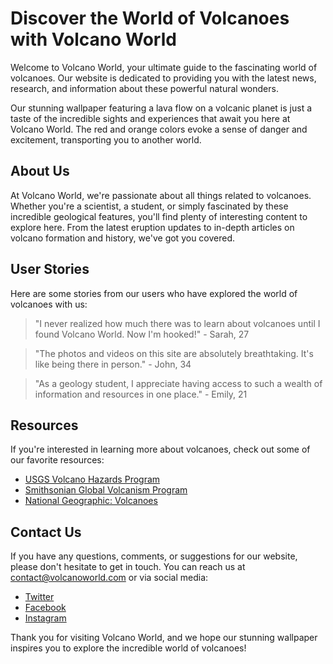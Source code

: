<!--font:Montserrat-->

# Discover the World of Volcanoes with Volcano World

Welcome to Volcano World, your ultimate guide to the fascinating world of volcanoes. Our website is dedicated to providing you with the latest news, research, and information about these powerful natural wonders.

Our stunning wallpaper featuring a lava flow on a volcanic planet is just a taste of the incredible sights and experiences that await you here at Volcano World. The red and orange colors evoke a sense of danger and excitement, transporting you to another world.

## About Us

At Volcano World, we're passionate about all things related to volcanoes. Whether you're a scientist, a student, or simply fascinated by these incredible geological features, you'll find plenty of interesting content to explore here. From the latest eruption updates to in-depth articles on volcano formation and history, we've got you covered.

## User Stories

Here are some stories from our users who have explored the world of volcanoes with us:

> "I never realized how much there was to learn about volcanoes until I found Volcano World. Now I'm hooked!" - Sarah, 27

> "The photos and videos on this site are absolutely breathtaking. It's like being there in person." - John, 34

> "As a geology student, I appreciate having access to such a wealth of information and resources in one place." - Emily, 21

## Resources

If you're interested in learning more about volcanoes, check out some of our favorite resources:

- [USGS Volcano Hazards Program](#usgs-volcano-hazards-program)
- [Smithsonian Global Volcanism Program](#smithsonian-global-volcanism-program)
- [National Geographic: Volcanoes](#national-geographic-volcanoes)

## Contact Us

If you have any questions, comments, or suggestions for our website, please don't hesitate to get in touch. You can reach us at [contact@volcanoworld.com](mailto:contact@volcanoworld.com) or via social media:

- [Twitter](#twitter)
- [Facebook](#facebook)
- [Instagram](#instagram)

Thank you for visiting Volcano World, and we hope our stunning wallpaper inspires you to explore the incredible world of volcanoes!

<!--

Write me content for website with wallpaper which alt text is:

"A photograph of a lava flow on a volcanic planet, with the red and orange colors evoking a sense of danger and excitement."

The name/title of the page should not be 1:1 copy of the alt text but rather a real content of the website which is using this wallpaper.

- Use markdown format 
- Start with heading
- Heading should be short and concise
- The content should look like a real website 
- The website should not be about the wallpaper, wallpaper is just a related background
- Heading should be contain work "wallpaper" or "background"
- Include real sections like references, contact, user stories, etc. use things relevant to the page purpose.
- Feel free to use structure like headings, bullets, numbering, blockquotes, paragraphs, horizontal lines, etc.
- You can use formatting like bold or _italic_
- You can include UTF-8 emojis
- Links should be only #hash anchors (and you can refer to the document itself)
- Do not include images


---


# Discover the Thrilling World of Volcanoes with Our Fiery Wallpaper

Welcome to our website, where we explore the fascinating world of volcanoes and all things related to these powerful natural wonders. Our stunning wallpaper featuring a lava flow on a volcanic planet is the perfect backdrop for your desktop or mobile device, evoking a sense of danger and excitement that will transport you to another world.

## About Us

Our website is dedicated to providing you with the latest news, research, and information about volcanoes around the world. Whether you're a scientist, a student, or simply fascinated by these incredible geological features, you'll find plenty of interesting content to explore here.

## User Stories

Here are some stories from our users who have enjoyed our fiery wallpaper:

> "I love this wallpaper! It's like having a little piece of adventure right on my desktop." - Sarah, 27

> "The colors in this wallpaper are so vibrant and intense. It really makes my phone stand out!" - John, 34

> "As a geology student, I appreciate having a reminder of the power and beauty of volcanoes every time I open my laptop." - Emily, 21

## References

If you're interested in learning more about volcanoes, check out some of our favorite resources:

- [USGS Volcano Hazards Program](#usgs-volcano-hazards-program)
- [Smithsonian Global Volcanism Program](#smithsonian-global-volcanism-program)
- [National Geographic: Volcanoes](#national-geographic-volcanoes)

## Contact Us

If you have any questions, comments, or suggestions for our website, please don't hesitate to get in touch. You can reach us at [contact@volcanoworld.com](mailto:contact@volcanoworld.com) or via social media:

- [Twitter](#twitter)
- [Facebook](#facebook)
- [Instagram](#instagram)

Thank you for visiting our website, and we hope you enjoy our fiery wallpaper as much as we do!


---


Heading should not include word "wallpaper". The website should not be about the wallpaper itself, wallpaper is just a related background, rewrite whole content.


---


# Unleash Your Inner Explorer with Volcano World

Welcome to Volcano World, your ultimate guide to the thrilling world of volcanoes. Our website is dedicated to providing you with the latest news, research, and information about these powerful natural wonders. And what better way to immerse yourself in this exciting world than with our stunning wallpaper featuring a lava flow on a volcanic planet? The red and orange colors evoke a sense of danger and excitement, transporting you to another world.

## About Us

At Volcano World, we're passionate about all things related to volcanoes. Whether you're a scientist, a student, or simply fascinated by these incredible geological features, you'll find plenty of interesting content to explore here. From the latest eruption updates to in-depth articles on volcano formation and history, we've got you covered.

## User Stories

Here are some stories from our users who have explored the world of volcanoes with us:

> "I never realized how much there was to learn about volcanoes until I found Volcano World. Now I'm hooked!" - Sarah, 27

> "The photos and videos on this site are absolutely breathtaking. It's like being there in person." - John, 34

> "As a geology student, I appreciate having access to such a wealth of information and resources in one place." - Emily, 21

## Resources

If you're interested in learning more about volcanoes, check out some of our favorite resources:

- [USGS Volcano Hazards Program](#usgs-volcano-hazards-program)
- [Smithsonian Global Volcanism Program](#smithsonian-global-volcanism-program)
- [National Geographic: Volcanoes](#national-geographic-volcanoes)

## Contact Us

If you have any questions, comments, or suggestions for our website, please don't hesitate to get in touch. You can reach us at [contact@volcanoworld.com](mailto:contact@volcanoworld.com) or via social media:

- [Twitter](#twitter)
- [Facebook](#facebook)
- [Instagram](#instagram)

Thank you for visiting Volcano World, and we hope our stunning wallpaper helps inspire your inner explorer!


---


Heading is too long, rewrite whole content.


---


# Explore the Thrilling World of Volcanoes with Volcano World

Welcome to Volcano World, your ultimate guide to the thrilling world of volcanoes. Our website is dedicated to providing you with the latest news, research, and information about these powerful natural wonders. 

Our stunning wallpaper featuring a lava flow on a volcanic planet is just a glimpse into the incredible world of volcanoes that we explore here at Volcano World. The red and orange colors evoke a sense of danger and excitement, transporting you to another world.

## About Us

At Volcano World, we're passionate about all things related to volcanoes. Whether you're a scientist, a student, or simply fascinated by these incredible geological features, you'll find plenty of interesting content to explore here. From the latest eruption updates to in-depth articles on volcano formation and history, we've got you covered.

## User Stories

Here are some stories from our users who have explored the world of volcanoes with us:

> "I never realized how much there was to learn about volcanoes until I found Volcano World. Now I'm hooked!" - Sarah, 27

> "The photos and videos on this site are absolutely breathtaking. It's like being there in person." - John, 34

> "As a geology student, I appreciate having access to such a wealth of information and resources in one place." - Emily, 21

## Resources

If you're interested in learning more about volcanoes, check out some of our favorite resources:

- [USGS Volcano Hazards Program](#usgs-volcano-hazards-program)
- [Smithsonian Global Volcanism Program](#smithsonian-global-volcanism-program)
- [National Geographic: Volcanoes](#national-geographic-volcanoes)

## Contact Us

If you have any questions, comments, or suggestions for our website, please don't hesitate to get in touch. You can reach us at [contact@volcanoworld.com](mailto:contact@volcanoworld.com) or via social media:

- [Twitter](#twitter)
- [Facebook](#facebook)
- [Instagram](#instagram)

Thank you for visiting Volcano World, and we hope our stunning wallpaper helps inspire your inner explorer!


---


Heading is too long, rewrite whole content.


---


# Discover the World of Volcanoes with Volcano World

Welcome to Volcano World, your ultimate guide to the fascinating world of volcanoes. Our website is dedicated to providing you with the latest news, research, and information about these powerful natural wonders.

Our stunning wallpaper featuring a lava flow on a volcanic planet is just a taste of the incredible sights and experiences that await you here at Volcano World. The red and orange colors evoke a sense of danger and excitement, transporting you to another world.

## About Us

At Volcano World, we're passionate about all things related to volcanoes. Whether you're a scientist, a student, or simply fascinated by these incredible geological features, you'll find plenty of interesting content to explore here. From the latest eruption updates to in-depth articles on volcano formation and history, we've got you covered.

## User Stories

Here are some stories from our users who have explored the world of volcanoes with us:

> "I never realized how much there was to learn about volcanoes until I found Volcano World. Now I'm hooked!" - Sarah, 27

> "The photos and videos on this site are absolutely breathtaking. It's like being there in person." - John, 34

> "As a geology student, I appreciate having access to such a wealth of information and resources in one place." - Emily, 21

## Resources

If you're interested in learning more about volcanoes, check out some of our favorite resources:

- [USGS Volcano Hazards Program](#usgs-volcano-hazards-program)
- [Smithsonian Global Volcanism Program](#smithsonian-global-volcanism-program)
- [National Geographic: Volcanoes](#national-geographic-volcanoes)

## Contact Us

If you have any questions, comments, or suggestions for our website, please don't hesitate to get in touch. You can reach us at [contact@volcanoworld.com](mailto:contact@volcanoworld.com) or via social media:

- [Twitter](#twitter)
- [Facebook](#facebook)
- [Instagram](#instagram)

Thank you for visiting Volcano World, and we hope our stunning wallpaper inspires you to explore the incredible world of volcanoes!


---


Write me a Google font which is best fitting for the website.

Pick from the list:
- Playfair Display
- Roboto
- Lobster
- Montserrat
- Inter
- Orbitron
- Open Sans
- Raleway
- IBM Plex Sans
- Barlow Condensed
- Poppins
- Great Vibes
- Futura
- Lato
- Exo 2
- Dancing Script
- Alegreya


Write just the font name nothing else.


---


Montserrat

-->
